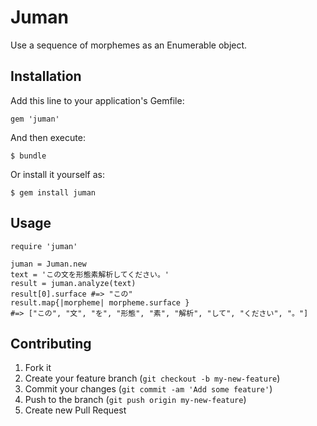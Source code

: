 # Juman

Use a sequence of morphemes as an Enumerable object.

## Installation

Add this line to your application's Gemfile:

    gem 'juman'

And then execute:

    $ bundle

Or install it yourself as:

    $ gem install juman

## Usage

    require 'juman'

    juman = Juman.new
    text = 'この文を形態素解析してください。'
    result = juman.analyze(text)
    result[0].surface #=> "この"
    result.map{|morpheme| morpheme.surface }
    #=> ["この", "文", "を", "形態", "素", "解析", "して", "ください", "。"]

## Contributing

1. Fork it
2. Create your feature branch (`git checkout -b my-new-feature`)
3. Commit your changes (`git commit -am 'Add some feature'`)
4. Push to the branch (`git push origin my-new-feature`)
5. Create new Pull Request
